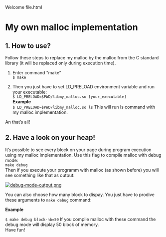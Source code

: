 ﻿Welcome file.html

# My own malloc implementation

## 1\. How to use?

Follow these steps to replace my malloc by the malloc from the C standard library (it will be replaced only during execution time).

1.  Enter command “make”  
    `$ make`
    
2.  Then you just have to set LD_PRELOAD environment variable and run your executable:  
    `$ LD_PRELOAD=$PWD/libmy_malloc.so [your_executable]`  
    **Example**  
    `$ LD_PRELOAD=$PWD/libmy_malloc.so ls` This will run ls command with my malloc implementation.
    

An that’s all!

## 2\. Have a look on your heap!

It’s possible to see every block on your page during program execution using my malloc implementation. Use this flag to compile malloc with debug mode:  
`make debug`  
Then if you execute your programm with malloc (as shown before) you will see something like that as output:

[![debug-mode-output.png](https://i.postimg.cc/s2Nx0T6S/debug-mode-output.png)](https://postimg.cc/hJVKX1qP)

You can also choose how many block to dispay. You just have to prodive these arguments to `make debug` command:

**Example**

`$ make debug block-nb=50` If you compile malloc with these command the debug mode will display 50 block of memory.  
Have fun!

